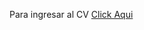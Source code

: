 <p>Para ingresar al CV <a href="https://github.com/SebastianCerpa/app-mensajeria.git">Click Aqui</a></p>
